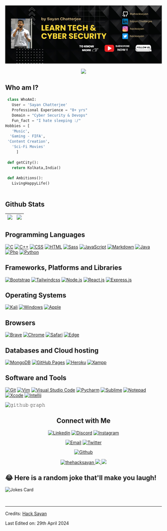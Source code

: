 
![Github Banner](https://github.com/thehacksayan/hacksayan/blob/main/assets/thehacksayan.png)

<p align="center">
  <img src="https://readme-typing-svg.herokuapp.com?color=0d8eceF&size=30&center=true&vCenter=true&width=550&height=70&lines=Hey+There,+I'm+Sayan;I+Love+Hacking;An+Open+Source+Enthusiast;Cyber+Security+Engineer;Loves+To+Build+Automation+Projects;A+Problem+Solver;">
</p>



## Who am I? 
<!-- [![Profile views](https://komarev.com/ghpvc/?username=thehacksayan&label=Profile%20views)](https://github.com/thehacksayan) -->


 ```python
  class WhoAmI:
    User = 'Sayan Chatterjee'
    Professional Experience = "8+ yrs"
    Domain = "Cyber Security & Devops"
    Fun_fact = "I hate sleeping :/"
Hobbies = [
    'Music',
   'Gaming - FIFA',
  'Content Creation',
    'Sci-Fi Movies'
      ]
  
  def getCity():
    return Kolkata,India()
  
  def Ambitions():
    LivingHappyLife()
  
 ```

 
## Github Stats

<img src="https://github-readme-stats.vercel.app/api?username=thehacksayan&&show_icons=true&count_private=true&theme=github_dark">|<img src="https://github-readme-streak-stats.herokuapp.com/?user=thehacksayan&theme=blueberry_duo"/>
|---|---|
<!-- <p align="center"><img src="https://github-readme-stats.vercel.app/api/top-langs/?username=thehacksayan&layout=compact&theme=github_dark"/></p> -->
<!-- <img align="right" height="200px" width="500px" src="https://i.imgur.com/g0fixOT.jpg"> -->
<!-- <a href="#"><img alt="" src=""></a> -->

## Programming Languages

<p>
    <a href="#"><img alt="C" src="https://img.shields.io/badge/C%20-%232370ED.svg?logo=c&logoColor=white"></a>
    <a href="#"><img alt="C++" src="https://img.shields.io/badge/C++%20-%2300599C.svg?logo=c%2B%2B&logoColor=white"></a>
    <a href="#"><img alt="CSS" src="https://img.shields.io/badge/CSS%20-%231572B6.svg?logo=css3&logoColor=white"></a>
    <a href="#"><img alt="HTML" src="https://img.shields.io/badge/HTML%20-%23E34F26.svg?logo=html5&logoColor=white"></a>
    <a href="#"><img alt="Sass" src="https://img.shields.io/badge/Sass-CC6699?&logo=sass&logoColor=white"></a>
    <a href="#"><img alt="JavaScript" src="https://img.shields.io/badge/JavaScript%20-%23F7DF1E.svg?logo=javascript&logoColor=black"></a>
    <a href="#"><img alt="Markdown" src="https://img.shields.io/badge/Markdown-%23000000.svg?logo=markdown&logoColor=white"></a>
    <a href="#"><img alt="Java" src="https://img.shields.io/badge/java-%23ED8B00.svg?logo=java&logoColor=blue"></a>
    <a href="#"><img alt="Php" src="https://img.shields.io/badge/php-%23777BB4.svg?logo=php&logoColor=white"></a>
    <a href="#"><img alt="Python" src="https://img.shields.io/badge/python-3670A0?logo=python&logoColor=ffdd54"></a>
</p>

## Frameworks, Platforms and Libraries
<p>
   <a href="#"><img alt="Bootstrap" src="https://img.shields.io/badge/Bootstrap-563D7C?logo=bootstrap&logoColor=white"></a>
   <a href="#"><img alt="Tailwindcss" src="https://img.shields.io/badge/tailwindcss-%2338B2AC.svg?logo=tailwindcss&logoColor=white"></a>
  <a href="#"><img alt="Node.js" src="https://img.shields.io/badge/node.js-6DA55F?logo=node.js&logoColor=white"></a>
  <a href="#"><img alt="React.js" src="https://img.shields.io/badge/react-%2320232a.svg?logo=react&logoColor=%2361DAFB"></a>
  <a href="#"><img alt="Express.js" src="https://img.shields.io/badge/express.js-%23404d59.svg?logo=express&logoColor=%2361DAFB"></a>
</p>

## Operating Systems
<p>
  <a href="#"><img alt="Kali" src="https://img.shields.io/badge/Kali_Linux-557C94?logo=kali-linux&logoColor=white"></a>
  <a href="#"><img alt="Windows" src="https://img.shields.io/badge/Windows-0078D6?logo=windows&logoColor=white"></a>
  <a href="#"><img alt="Apple" src="https://img.shields.io/badge/mac%20os-000000?logo=apple&logoColor=white"></a>
  
</p>

## Browsers
<p>
  <a href="#"><img alt="Brave" src="https://img.shields.io/badge/Brave-FB542B?logo=brave&logoColor=white"></a>
  <a href="#"><img alt="Chrome" src="https://img.shields.io/badge/Google_chrome-4285F4?logo=Google-Chrome&logoColor=white"></a>
  <a href="#"><img alt="Safari" src="https://img.shields.io/badge/Safari-FF1B2D?logo=Safari&logoColor=white"></a>
  <a href="#"><img alt="Edge" src="https://img.shields.io/badge/Microsoft_Edge-0078D7?logo=Microsoft-edge&logoColor=white"></a>
</p>

## Databases and Cloud hosting

<p>
  <a href="#"><img alt="MongoDB" src="https://img.shields.io/badge/MongoDB-%234ea94b.svg?logo=mongodb&logoColor=white"></a>
    <a href="#"><img alt="GitHub Pages" src="https://img.shields.io/badge/GitHub%20Pages-%23327FC7.svg?logo=github&logoColor=white"></a>
    <a href="#"><img alt="Heroku" src="https://img.shields.io/badge/Heroku%20-%23430098.svg?logo=heroku&logoColor=white"></a>
    <a href="#"><img alt="Xampp" src="https://img.shields.io/badge/Xampp%20-%23430098.svg?logo=xampp&logoColor=white"></a>
</p> 

## Software and Tools
<p>
  <a href="#"><img alt="Git" src="https://img.shields.io/badge/Git%20-%23F05033.svg?logo=git&logoColor=white"></a>
  <a href="#"><img alt="Vim" src="https://img.shields.io/badge/VIM-%2311AB00.svg?logo=vim&logoColor=white"></a>
  <a href="#"><img alt="Visual Studio Code" src="https://img.shields.io/badge/Visual%20Studio%20Code-0078d7.svg?logo=visual-studio-code&logoColor=white"></a>
  <a href="#"><img alt="Pycharm" src="https://img.shields.io/badge/pycharm-143?logo=pycharm&logoColor=black&color=green&labelColor=green"></a>
  <a href="#"><img alt="Sublime" src="https://img.shields.io/badge/sublime_text-%23575757.svg?logo=sublime-text&logoColor=important"></a>
  <a href="#"><img alt="Notepad" src="https://img.shields.io/badge/Notepad++-90E59A.svg?logo=notepad%2B%2B&logoColor=black"></a>
  <a href="#"><img alt="Xcode" src="https://img.shields.io/badge/Xcode-007ACC?for-the-badge&logo=xcode&logoColor=white"></a>
  <a href="#"><img alt="Intellij" src="https://img.shields.io/badge/IntelliJ&nbsp;IDEA-000000.svg?logo=intellij-idea&logoColor=white"></a>
</p>

![𝚐𝚒𝚝𝚑𝚞𝚋 𝚐𝚛𝚊𝚙𝚑](https://activity-graph.herokuapp.com/graph?username=thehacksayan&theme=react-dark&hide_border=true&area=true)

<h2 align="center"> Connect with Me</h2>

<p align="center">
  <a href="https://in.linkedin.com/in/hacksayan"><img alt="Linkedin" title="Sayan Chatterjee Linkedin" src="https://img.shields.io/badge/LinkedIn-0077B5?style=for-the-badge&logo=linkedin&logoColor=white"></a>
<a href="https://discord.gg/tgMZcnjrvy"><img alt="Discord" title="Sayan Chatterjee Discord Family" src="https://img.shields.io/badge/Discord-7289DA?style=for-the-badge&logo=discord&logoColor=white"></a>
  <a href="https://instagram.com/hacksayan"><img alt="Instagram" title="Sayan Chatterjee Instagram" src="https://img.shields.io/badge/Instagram-E4405F?style=for-the-badge&logo=instagram&logoColor=white"></a>
 </p>
 <p align="center">
  <a href="mailto:info@hacksayan.com"><img alt="Email" title="Mail Hacksayan" src="https://img.shields.io/badge/Gmail-D14836?style=for-the-badge&logo=gmail&logoColor=white"></a>
<a href="http://twitter.com/hacksayan"><img alt="Twitter" title="Sayan Chatterjee Twitter" src="https://img.shields.io/badge/Twitter-1DA1F2?style=for-the-badge&logo=twitter&logoColor=white"></a>
</p>
<p align="center">
 <a href="https://github.com/thehacksayan"><img alt="Github" title="Sayan Chatterjee Github" src="https://img.shields.io/badge/github-%23121011.svg?style=for-the-badge&logo=github&logoColor=white"></a>
</p>

<p align="center">
    <a href="https://github.com/">
        <img src="https://komarev.com/ghpvc/?username=thehacksayan" alt="thehacksayan" />
    </a>
    <a href="https://github.com/thehacksayan">
        <img height="20" src="https://img.shields.io/github/followers/thehacksayan?label=follow&logo=github" />
  </a>
   <a href="https://github.com/thehacksayan">
        <img height="20" src="https://img.shields.io/github/stars/thehacksayan?label=stars&logo=github" />
  </a>
</p>

## 😂 Here is a random joke that'll make you laugh!
![Jokes Card](https://readme-jokes.vercel.app/api)

<br>

-----
Credits: [Hack Sayan](https://github.com/thehacksayan)

Last Edited on: 29th April 2024